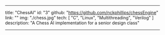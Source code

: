 ---

title: "ChessAI"
id: "3"
github: "https://github.com/nckphillips/chessEngine"
link: ""
img: "./chess.jpg"
tech: [ "C", "Linux", "Multithreading", "Verilog" ]
description: "A Chess AI implementation for a senior design class"

---